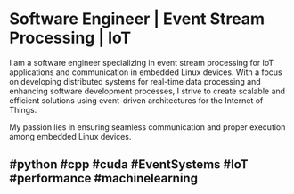 # Software Engineer | Event Stream Processing | IoT

I am a software engineer specializing in event stream processing for IoT applications and communication in embedded Linux devices. With a focus on developing distributed systems for real-time data processing and enhancing software development processes, I strive to create scalable and efficient solutions using event-driven architectures for the Internet of Things.

My passion lies in ensuring seamless communication and proper execution among embedded Linux devices.

## #python #cpp #cuda #EventSystems #IoT #performance #machinelearning
